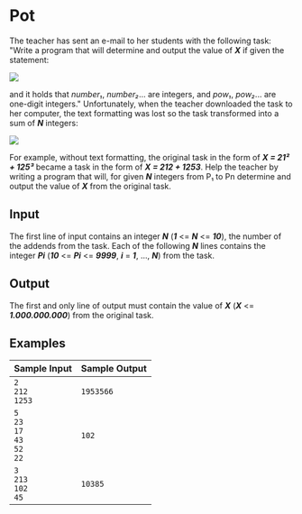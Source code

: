 # Pot

The teacher has sent an e-mail to her students with the following task: "Write a program that will determine and output the value of _**X**_ if given the statement:

![](https://i.imgur.com/N8kK1gN.png)

and it holds that _number₁_, _number₂_... are integers, and _pow₁_, _pow₂_... are one-digit integers." Unfortunately, when the teacher downloaded the task to her computer, the text formatting was lost so the task transformed into a sum of _**N**_ integers:

![](https://i.imgur.com/IqrRZia.png)

For example, without text formatting, the original task in the form of _**X = 21² + 125³**_ became a task in the form of _**X = 212 + 1253**_. Help the teacher by writing a program that will, for given _**N**_ integers from P₁ to Pn determine and output the value of _**X**_ from the original task.

## Input
The first line of input contains an integer _**N**_ (_**1**_ <= _**N**_ <= _**10**_), the number of the addends from the task. Each of the following _**N**_ lines contains the integer _**Pi**_ (_**10**_ <= _**Pi**_ <= _**9999**_, _**i**_ = _**1**_, ..., _**N**_) from the task.

## Output
The first and only line of output must contain the value of _**X**_ (_**X**_ <= _**1.000.000.000**_) from the original task.

## Examples

Sample Input | Sample Output
-|-
`2`<br>`212`<br>`1253` | `1953566`
`5`<br>`23`<br>`17`<br>`43`<br>`52`<br>`22` | `102`
`3`<br>`213`<br>`102`<br>`45` | `10385`

